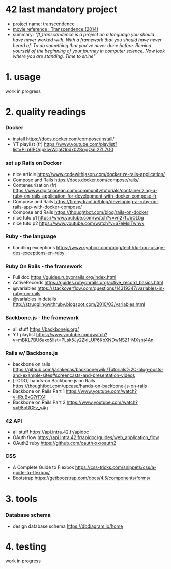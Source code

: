 # 42 last mandatory project
- project name: transcendence
- [movie reference : Transcendence (2014)](https://en.wikipedia.org/wiki/Transcendence_(2014_film))
- summary: *"ft_transcendence is a project on a language you should have never worked with. With a framework that you should have never heard of. To do something that you’ve never done before. Remind yourself of the beginning of your journey in computer science. Now look where you are standing. Time to shine"*

# 1. usage

work in progress

# 2. quality readings 

### Docker
- install https://docs.docker.com/compose/install/
- YT playlist (fr) https://www.youtube.com/playlist?list=PLn6POgpklwWqaC1pdx02SrrgOaL2ZL7G0

### set up Rails on Docker
- nice article https://www.codewithjason.com/dockerize-rails-application/ 
- Compose and Rails https://docs.docker.com/compose/rails/
- Conteneurisation (fr) https://www.digitalocean.com/community/tutorials/containerizing-a-ruby-on-rails-application-for-development-with-docker-compose-fr
- Compose and Rails https://firehydrant.io/blog/developing-a-ruby-on-rails-app-with-docker-compose/
- Compose and Rails https://thoughtbot.com/blog/rails-on-docker
- nice tuto p1 https://www.youtube.com/watch?v=vn27fUbOLbg
- nice tuto p2 https://www.youtube.com/watch?v=a7eMsiTwhvk

### Ruby - the language
- handling exceptions https://www.synbioz.com/blog/tech/du-bon-usage-des-exceptions-en-ruby

### Ruby On Rails - the framework
- Full doc https://guides.rubyonrails.org/index.html
- ActiveRecords https://guides.rubyonrails.org/active_record_basics.html
- @variables https://stackoverflow.com/questions/14319347/variables-in-ruby-on-rails
- @variables in details http://strugglingwithruby.blogspot.com/2010/03/variables.html

### Backbone.js - the framework
- all stuff https://backbonejs.org/
- YT playlist https://www.youtube.com/watch?v=mBKL7BU6axo&list=PLsk5Jy2ZkiLUP6KbXNDwNSZ1-MXsnt4An

### Rails w/ Backbone.js 
- backbone on rails https://github.com/jashkenas/backbone/wiki/Tutorials%2C-blog-posts-and-example-sites#screencasts-and-presentation-videos
- [TODO] hands-on Backbone.js on Rails https://thoughtbot.com/upcase/hands-on-backbone-js-on-rails
- Backbone on Rails Part 1 https://www.youtube.com/watch?v=lRuBxG7rTX4
- Backbone on Rails Part 2 https://www.youtube.com/watch?v=98oUGEz_y4g

### 42 API
- all stuff https://api.intra.42.fr/apidoc
- OAuth flow https://api.intra.42.fr/apidoc/guides/web_application_flow
- OAuth2 ruby https://github.com/oauth-xx/oauth2

### CSS
- A Complete Guide to Flexbox https://css-tricks.com/snippets/css/a-guide-to-flexbox/
- Bootstrap https://getbootstrap.com/docs/4.5/components/forms/

# 3. tools

### Database schema
- design database schema https://dbdiagram.io/home

# 4. testing

work in progress
